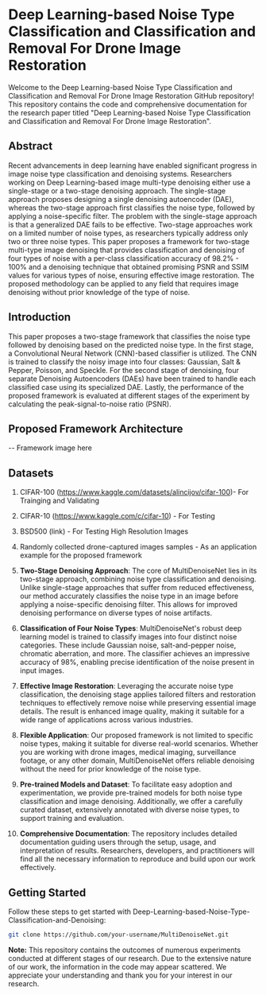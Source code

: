 # Deep Learning-based Noise Type Classification and Classification and Removal For Drone Image Restoration

Welcome to the Deep Learning-based Noise Type Classification and Classification and Removal For Drone Image Restoration GitHub repository! This repository contains the code and comprehensive documentation for the research paper titled "Deep Learning-based Noise Type Classification and Classification and Removal For Drone Image Restoration".

## Abstract

Recent advancements in deep learning have enabled significant progress in image noise type classification and denoising systems. Researchers working on Deep Learning-based image multi-type denoising either use a single-stage or a two-stage denoising approach. The single-stage approach proposes designing a single denoising autoencoder (DAE), whereas the two-stage approach first classifies the noise type, followed by applying a noise-specific filter. The problem with the single-stage approach is that a generalized DAE fails to be effective. Two-stage approaches work on a limited number of noise types, as researchers typically address only two or three noise types. This paper proposes a framework for two-stage multi-type image denoising that provides classification and denoising of four types of noise with a per-class classification accuracy of 98.2% - 100% and a denoising technique that obtained promising PSNR and SSIM values for various types of noise, ensuring effective image restoration. The proposed methodology can be applied to any field that requires image denoising without prior knowledge of the type of noise.

## Introduction

This paper proposes a two-stage framework that classifies the noise type
followed by denoising based on the predicted noise type. In the first stage, a Convolutional Neural Network (CNN)-based classifier is utilized. The CNN is trained to classify the noisy image into four classes: Gaussian, Salt & Pepper, Poisson, and Speckle. For the second stage of denoising, four separate Denoising Autoencoders (DAEs) have been trained to handle each classified case using its specialized DAE. Lastly, the performance of the proposed framework is evaluated at different stages of the experiment by calculating the peak-signal-to-noise ratio (PSNR).

## Proposed Framework Architecture

-- Framework image here

## Datasets
1. CIFAR-100 (https://www.kaggle.com/datasets/alincijov/cifar-100)- For Trainging and Validating 
2. CIFAR-10 (https://www.kaggle.com/c/cifar-10) - For Testing
3. BSD500 (link) - For Testing High Resolution Images
4. Randomly collected drone-captured images samples - As an application example for the proposed framework  


1. **Two-Stage Denoising Approach**: The core of MultiDenoiseNet lies in its two-stage approach, combining noise type classification and denoising. Unlike single-stage approaches that suffer from reduced effectiveness, our method accurately classifies the noise type in an image before applying a noise-specific denoising filter. This allows for improved denoising performance on diverse types of noise artifacts.

2. **Classification of Four Noise Types**: MultiDenoiseNet's robust deep learning model is trained to classify images into four distinct noise categories. These include Gaussian noise, salt-and-pepper noise, chromatic aberration, and more. The classifier achieves an impressive accuracy of 98%, enabling precise identification of the noise present in input images.

3. **Effective Image Restoration**: Leveraging the accurate noise type classification, the denoising stage applies tailored filters and restoration techniques to effectively remove noise while preserving essential image details. The result is enhanced image quality, making it suitable for a wide range of applications across various industries.

4. **Flexible Application**: Our proposed framework is not limited to specific noise types, making it suitable for diverse real-world scenarios. Whether you are working with drone images, medical imaging, surveillance footage, or any other domain, MultiDenoiseNet offers reliable denoising without the need for prior knowledge of the noise type.

5. **Pre-trained Models and Dataset**: To facilitate easy adoption and experimentation, we provide pre-trained models for both noise type classification and image denoising. Additionally, we offer a carefully curated dataset, extensively annotated with diverse noise types, to support training and evaluation.

6. **Comprehensive Documentation**: The repository includes detailed documentation guiding users through the setup, usage, and interpretation of results. Researchers, developers, and practitioners will find all the necessary information to reproduce and build upon our work effectively.

## Getting Started

Follow these steps to get started with Deep-Learning-based-Noise-Type-Classification-and-Denoising:

```bash
git clone https://github.com/your-username/MultiDenoiseNet.git


```



**Note:** This repository contains the outcomes of numerous experiments conducted at different stages of our research. Due to the extensive nature of our work, the information in the code may appear scattered. We appreciate your understanding and thank you for your interest in our research.
